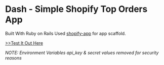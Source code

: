 # Dash - Simple Shopify Top Orders App

Built With Ruby on Rails
Used [shopify-app](https://github.com/Shopify/shopify_app) for app scaffold.

[>>Test It Out Here](https://apps.shopify.com/dash-simple-analytics)

*NOTE: Environment Variables api_key & secret values removed for security reasons*


